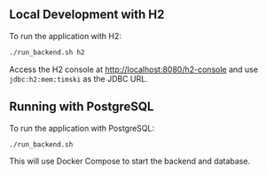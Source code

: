 ## Local Development with H2

To run the application with H2:

```bash
./run_backend.sh h2
```

Access the H2 console at [http://localhost:8080/h2-console](http://localhost:8080/h2-console) and
use `jdbc:h2:mem:timski` as the JDBC URL.

## Running with PostgreSQL

To run the application with PostgreSQL:

```bash
./run_backend.sh
```

This will use Docker Compose to start the backend and database.
